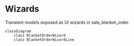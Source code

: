 # Wizards

Transient models exposed as UI wizards in sale_blanket_order.

```mermaid
classDiagram
    class BlanketOrderWizard
    class BlanketOrderWizardLine
```
